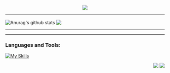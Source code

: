   <p align="center">
  <img src="https://readme-typing-svg.herokuapp.com?font=Roboto+Mono&weight=600&size=30&pause=1000&color=326BFF&background=FFFFFF00&center=true&vCenter=true&width=435&lines=Hi+there+%F0%9F%91%8B%2C+I'm+Moetaz" />
  </p>

***
<a align="left"><img align="center" src="https://github-readme-streak-stats.herokuapp.com/?user=MoetazHajji&theme=tokyonight&hide_border=true" alt="Anurag's github stats" /></a> <a align="right"><img align="center" src="https://github-readme-stats.vercel.app/api/top-langs/?username=MoetazHajji&theme=tokyonight&hide_border=true&include_all_commits=false&count_private=false&layout=compact" /></a>
***

***

### Languages and Tools:
[![My Skills](https://skillicons.dev/icons?i=aws,java,spring,html,css,bootstrap,js,ts,dotnet,php,bootstrap,docker,angular,nodejs,express,symfony,mysql,mongodb,postman,github,git,gitlab,idea,linux,powershell,qt,r,visualstudio,vscode,eclipse&perline=10)](https://skillicons.dev)

<p align="right">
  <a href="[https://facebook.com/Farxodav.Bekzod](https://www.facebook.com/Mootaz.Vdlz.1)"><img src="https://img.shields.io/badge/Facebook-%231877F2.svg?logo=Facebook&logoColor=white" /></a>
  <a href="[https://instagram.com/bekk1__i503](https://www.instagram.com/mootaz_hajji/)"><img src="https://img.shields.io/badge/Instagram-%23E4405F.svg?logo=Instagram&logoColor=white" /></a>
</p>
